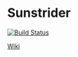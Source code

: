 # Sunstrider

[![Build Status](https://magnum.travis-ci.com/kelno/sunstrider.svg?token=wZz2Nt7Ly2Mp8ccdzoSd&branch=sun)](https://magnum.travis-ci.com/kelno/sunstrider)

[Wiki](http://wiki.sunstrider.tk/)
